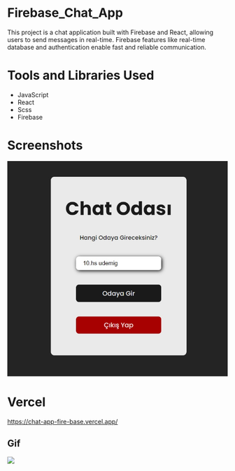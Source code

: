 # Firebase_Chat_App

This project is a chat application built with Firebase and React, allowing users to send messages in real-time. Firebase features like real-time database and authentication enable fast and reliable communication.

# Tools and Libraries Used

- JavaScript
- React
- Scss
- Firebase

# Screenshots

![](1.jpg)

# Vercel

https://chat-app-fire-base.vercel.app/

## Gif

![](Firebase_Chat_App)
